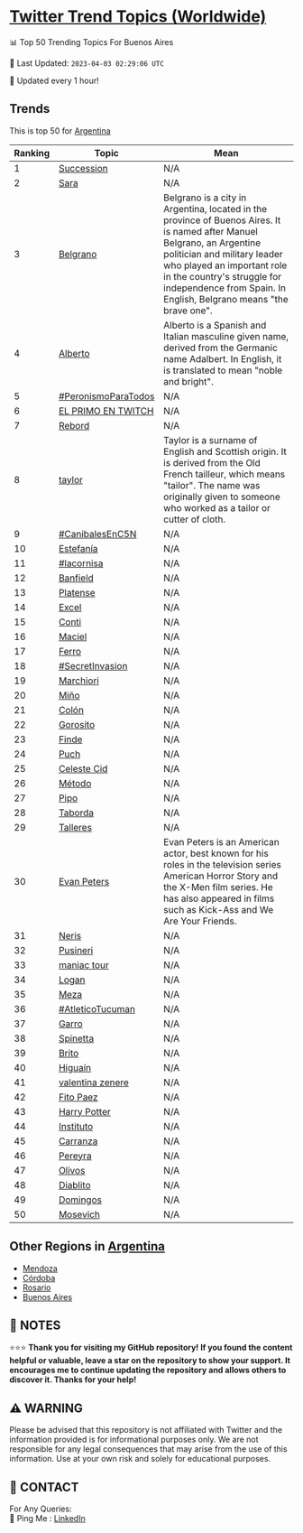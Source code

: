 [Twitter Trend Topics (Worldwide)](https://github.com/ErcinDedeoglu/Twitter-Trend-Topics)
==========


📊 Top 50 Trending Topics For Buenos Aires

📆 Last Updated: `2023-04-03 02:29:06 UTC`

🔧 Updated every 1 hour!


## Trends

This is top 50 for [Argentina](</Argentina>)

| Ranking | Topic | Mean |
| ------- | ------------ | ------------ |
| 1 | [Succession](http://twitter.com/search?q=Succession) | N/A |
| 2 | [Sara](http://twitter.com/search?q=Sara) | N/A |
| 3 | [Belgrano](http://twitter.com/search?q=Belgrano) | Belgrano is a city in Argentina, located in the province of Buenos Aires. It is named after Manuel Belgrano, an Argentine politician and military leader who played an important role in the country's struggle for independence from Spain. In English, Belgrano means "the brave one". |
| 4 | [Alberto](http://twitter.com/search?q=Alberto) | Alberto is a Spanish and Italian masculine given name, derived from the Germanic name Adalbert. In English, it is translated to mean "noble and bright". |
| 5 | [#PeronismoParaTodos](http://twitter.com/search?q=%23PeronismoParaTodos) | N/A |
| 6 | [EL PRIMO EN TWITCH](http://twitter.com/search?q=EL+PRIMO+EN+TWITCH) | N/A |
| 7 | [Rebord](http://twitter.com/search?q=Rebord) | N/A |
| 8 | [taylor](http://twitter.com/search?q=taylor) | Taylor is a surname of English and Scottish origin. It is derived from the Old French tailleur, which means "tailor". The name was originally given to someone who worked as a tailor or cutter of cloth. |
| 9 | [#CanibalesEnC5N](http://twitter.com/search?q=%23CanibalesEnC5N) | N/A |
| 10 | [Estefanía](http://twitter.com/search?q=Estefan%c3%ada) | N/A |
| 11 | [#lacornisa](http://twitter.com/search?q=%23lacornisa) | N/A |
| 12 | [Banfield](http://twitter.com/search?q=Banfield) | N/A |
| 13 | [Platense](http://twitter.com/search?q=Platense) | N/A |
| 14 | [Excel](http://twitter.com/search?q=Excel) | N/A |
| 15 | [Conti](http://twitter.com/search?q=Conti) | N/A |
| 16 | [Maciel](http://twitter.com/search?q=Maciel) | N/A |
| 17 | [Ferro](http://twitter.com/search?q=Ferro) | N/A |
| 18 | [#SecretInvasion](http://twitter.com/search?q=%23SecretInvasion) | N/A |
| 19 | [Marchiori](http://twitter.com/search?q=Marchiori) | N/A |
| 20 | [Miño](http://twitter.com/search?q=Mi%c3%b1o) | N/A |
| 21 | [Colón](http://twitter.com/search?q=Col%c3%b3n) | N/A |
| 22 | [Gorosito](http://twitter.com/search?q=Gorosito) | N/A |
| 23 | [Finde](http://twitter.com/search?q=Finde) | N/A |
| 24 | [Puch](http://twitter.com/search?q=Puch) | N/A |
| 25 | [Celeste Cid](http://twitter.com/search?q=Celeste+Cid) | N/A |
| 26 | [Método](http://twitter.com/search?q=M%c3%a9todo) | N/A |
| 27 | [Pipo](http://twitter.com/search?q=Pipo) | N/A |
| 28 | [Taborda](http://twitter.com/search?q=Taborda) | N/A |
| 29 | [Talleres](http://twitter.com/search?q=Talleres) | N/A |
| 30 | [Evan Peters](http://twitter.com/search?q=Evan+Peters) | Evan Peters is an American actor, best known for his roles in the television series American Horror Story and the X-Men film series. He has also appeared in films such as Kick-Ass and We Are Your Friends. |
| 31 | [Neris](http://twitter.com/search?q=Neris) | N/A |
| 32 | [Pusineri](http://twitter.com/search?q=Pusineri) | N/A |
| 33 | [maniac tour](http://twitter.com/search?q=maniac+tour) | N/A |
| 34 | [Logan](http://twitter.com/search?q=Logan) | N/A |
| 35 | [Meza](http://twitter.com/search?q=Meza) | N/A |
| 36 | [#AtleticoTucuman](http://twitter.com/search?q=%23AtleticoTucuman) | N/A |
| 37 | [Garro](http://twitter.com/search?q=Garro) | N/A |
| 38 | [Spinetta](http://twitter.com/search?q=Spinetta) | N/A |
| 39 | [Brito](http://twitter.com/search?q=Brito) | N/A |
| 40 | [Higuaín](http://twitter.com/search?q=Higua%c3%adn) | N/A |
| 41 | [valentina zenere](http://twitter.com/search?q=valentina+zenere) | N/A |
| 42 | [Fito Paez](http://twitter.com/search?q=Fito+Paez) | N/A |
| 43 | [Harry Potter](http://twitter.com/search?q=Harry+Potter) | N/A |
| 44 | [Instituto](http://twitter.com/search?q=Instituto) | N/A |
| 45 | [Carranza](http://twitter.com/search?q=Carranza) | N/A |
| 46 | [Pereyra](http://twitter.com/search?q=Pereyra) | N/A |
| 47 | [Olivos](http://twitter.com/search?q=Olivos) | N/A |
| 48 | [Diablito](http://twitter.com/search?q=Diablito) | N/A |
| 49 | [Domingos](http://twitter.com/search?q=Domingos) | N/A |
| 50 | [Mosevich](http://twitter.com/search?q=Mosevich) | N/A |



## Other Regions in [Argentina](</Argentina>)

* [Mendoza](</Argentina/Mendoza.md>)
* [Córdoba](</Argentina/Córdoba.md>)
* [Rosario](</Argentina/Rosario.md>)
* [Buenos Aires](</Argentina/Buenos Aires.md>)



## 📝 NOTES

⭐⭐⭐ **Thank you for visiting my GitHub repository! If you found the content helpful or valuable, leave a star on the repository to show your support. It encourages me to continue updating the repository and allows others to discover it. Thanks for your help!**


## ⚠️ WARNING

Please be advised that this repository is not affiliated with Twitter and the information provided is for informational purposes only. We are not responsible for any legal consequences that may arise from the use of this information. Use at your own risk and solely for educational purposes.


## 📨 CONTACT

 For Any Queries:  
            🏓 Ping Me : [LinkedIn](https://www.linkedin.com/in/ercindedeoglu/)
